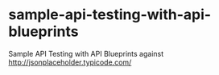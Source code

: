 # sample-api-testing-with-api-blueprints
Sample API Testing with API Blueprints against http://jsonplaceholder.typicode.com/
